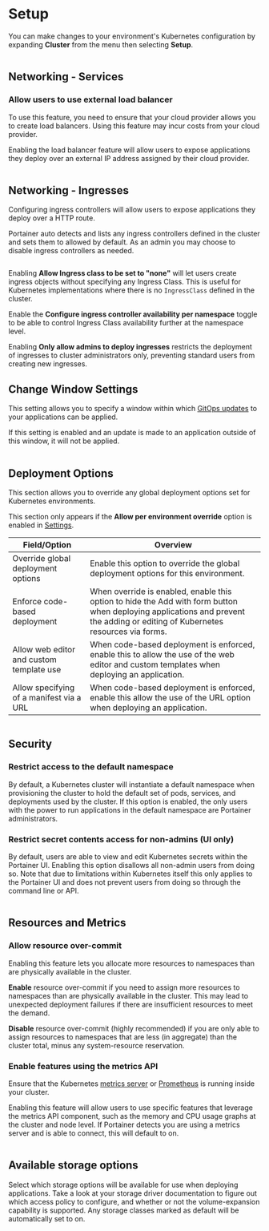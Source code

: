 # Setup

You can make changes to your environment's Kubernetes configuration by expanding **Cluster** from the menu then selecting **Setup**.

<figure><img src="../../../.gitbook/assets/2.20-kubernetes-cluster-setup.gif" alt=""><figcaption></figcaption></figure>

## Networking - Services

### Allow users to use external load balancer


To use this feature, you need to ensure that your cloud provider allows you to create load balancers. Using this feature may incur costs from your cloud provider.


Enabling the load balancer feature will allow users to expose applications they deploy over an external IP address assigned by their cloud provider.

<figure><img src="../../../.gitbook/assets/2.20-kubernetes-cluster-setup-networking-services.png" alt=""><figcaption></figcaption></figure>

## Networking - Ingresses

Configuring ingress controllers will allow users to expose applications they deploy over a HTTP route.

Portainer auto detects and lists any ingress controllers defined in the cluster and sets them to allowed by default. As an admin you may choose to disable ingress controllers as needed.

<figure><img src="../../../.gitbook/assets/2.19-kubernetes-cluster-setup-ingresses.png" alt=""><figcaption></figcaption></figure>

Enabling **Allow Ingress class to be set to "none"** will let users create ingress objects without specifying any Ingress Class. This is useful for Kubernetes implementations where there is no `IngressClass` defined in the cluster.

Enable the **Configure ingress controller availability per namespace** toggle to be able to control Ingress Class availability further at the namespace level.

Enabling **Only allow admins to deploy ingresses** restricts the deployment of ingresses to cluster administrators only, preventing standard users from creating new ingresses.

## Change Window Settings

This setting allows you to specify a window within which [GitOps updates](../applications/manifest.md#gitops-updates) to your applications can be applied.


If this setting is enabled and an update is made to an application outside of this window, it will not be applied.


<figure><img src="../../../.gitbook/assets/2.20-kubernetes-cluster-setup-changewindow.png" alt=""><figcaption></figcaption></figure>

## Deployment Options

This section allows you to override any global deployment options set for Kubernetes environments.


This section only appears if the **Allow per environment override** option is enabled in [Settings](../../../admin/settings/#deployment-options).


| Field/Option                             | Overview                                                                                                                                                                       |
| ---------------------------------------- | ------------------------------------------------------------------------------------------------------------------------------------------------------------------------------ |
| Override global deployment options       | Enable this option to override the global deployment options for this environment.                                                                                             |
| Enforce code-based deployment            | When override is enabled, enable this option to hide the Add with form button when deploying applications and prevent the adding or editing of Kubernetes resources via forms. |
| Allow web editor and custom template use | When code-based deployment is enforced, enable this to allow the use of the web editor and custom templates when deploying an application.                                     |
| Allow specifying of a manifest via a URL | When code-based deployment is enforced, enable this allow the use of the URL option when deploying an application.                                                             |

<figure><img src="../../../.gitbook/assets/2.20-kubernetes-cluster-setup-deployment.png" alt=""><figcaption></figcaption></figure>

## Security

### Restrict access to the default namespace

By default, a Kubernetes cluster will instantiate a default namespace when provisioning the cluster to hold the default set of pods, services, and deployments used by the cluster. If this option is enabled, the only users with the power to run applications in the default namespace are Portainer administrators.

### Restrict secret contents access for non-admins (UI only)

By default, users are able to view and edit Kubernetes secrets within the Portainer UI. Enabling this option disallows all non-admin users from doing so. Note that due to limitations within Kubernetes itself this only applies to the Portainer UI and does not prevent users from doing so through the command line or API.

<figure><img src="../../../.gitbook/assets/2.20-kubernetes-cluster-setup-security.png" alt=""><figcaption></figcaption></figure>

## Resources and Metrics

### Allow resource over-commit

Enabling this feature lets you allocate more resources to namespaces than are physically available in the cluster.


**Enable** resource over-commit if you need to assign more resources to namespaces than are physically available in the cluster. This may lead to unexpected deployment failures if there are insufficient resources to meet the demand.

**Disable** resource over-commit (highly recommended) if you are only able to assign resources to namespaces that are less (in aggregate) than the cluster total, minus any system-resource reservation.


### Enable features using the metrics API


&#x20;Ensure that the Kubernetes [metrics server](https://kubernetes.io/docs/tasks/debug-application-cluster/resource-metrics-pipeline/#metrics-server) or [Prometheus](https://github.com/kubernetes-sigs/prometheus-adapter) is running inside your cluster.


Enabling this feature will allow users to use specific features that leverage the metrics API component, such as the memory and CPU usage graphs at the cluster and node level. If Portainer detects you are using a metrics server and is able to connect, this will default to on.

<figure><img src="../../../.gitbook/assets/2.15-k8s-cluster-setup-resources.png" alt=""><figcaption></figcaption></figure>

## Available storage options

Select which storage options will be available for use when deploying applications. Take a look at your storage driver documentation to figure out which access policy to configure, and whether or not the volume-expansion capability is supported. Any storage classes marked as default will be automatically set to on.

<figure><img src="../../../.gitbook/assets/2.15-k8s-cluster-setup-storage.png" alt=""><figcaption></figcaption></figure>

